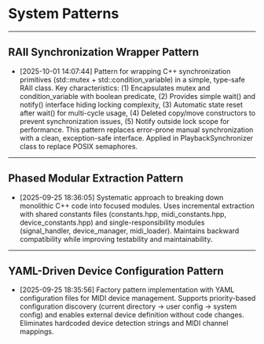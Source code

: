 # System Patterns

---
## RAII Synchronization Wrapper Pattern
*   [2025-10-01 14:07:44]
Pattern for wrapping C++ synchronization primitives (std::mutex + std::condition_variable) in a simple, type-safe RAII class. Key characteristics: (1) Encapsulates mutex and condition_variable with boolean predicate, (2) Provides simple wait() and notify() interface hiding locking complexity, (3) Automatic state reset after wait() for multi-cycle usage, (4) Deleted copy/move constructors to prevent synchronization issues, (5) Notify outside lock scope for performance. This pattern replaces error-prone manual synchronization with a clean, exception-safe interface. Applied in PlaybackSynchronizer class to replace POSIX semaphores.

---
## Phased Modular Extraction Pattern
*   [2025-09-25 18:36:05]
Systematic approach to breaking down monolithic C++ code into focused modules. Uses incremental extraction with shared constants files (constants.hpp, midi_constants.hpp, device_constants.hpp) and single-responsibility modules (signal_handler, device_manager, midi_loader). Maintains backward compatibility while improving testability and maintainability.

---
## YAML-Driven Device Configuration Pattern
*   [2025-09-25 18:35:56]
Factory pattern implementation with YAML configuration files for MIDI device management. Supports priority-based configuration discovery (current directory → user config → system config) and enables external device definition without code changes. Eliminates hardcoded device detection strings and MIDI channel mappings.

